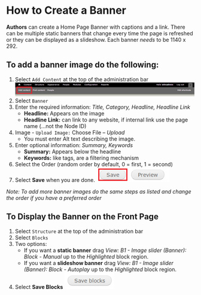 # How to Create a Banner
**Authors** can create a Home Page Banner with captions and a link. There can be multiple static banners that change every time the page is refreshed or they can be displayed as a slideshow. Each banner *needs* to be 1140 x 292.

## To add a banner image do the following:
1. Select `Add Content` at the top of the administration bar
![Add Content Highlighted](/images/ambac.png)
2. Select `Banner`
3. Enter the required information: *Title, Category, Headline, Headline Link*
    * **Headline:** Appears on the image
    * **Headline Link:** can link to any website, if internal link use the page name (…not the Node ID)
4. Image - `Upload Image:` Choose File – *Upload*
    * You must enter Alt text describing the image.
5. Enter optional information: *Summary, Keywords*
    * **Summary:** Appears below the headline
    * **Keywords:** like tags, are a filtering mechanism
6. Select the Order (random order by default, 0 = first, 1 = second)
7. Select **Save** when you are done.
![Image of Save Button](/images/save.png)

*Note: To add more banner images do the same steps as listed and change the order if you have a preferred order*

## To Display the Banner on the Front Page
1. Select `Structure` at the top of the administration bar
2. Select `Blocks`
3. Two options:
    * If you want a **static banner** drag *View: B1 - Image slider (Banner): Block - Manual* up to the *Highlighted* block region.
    * If you want a **slideshow banner** drag *View: B1 - Image slider (Banner): Block - Autoplay* up to the *Highlighted* block region.
4. Select **Save Blocks**
![Image of Saved Blocks button](/images/save_blocks.png)
